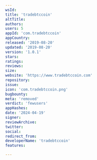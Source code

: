 ```yaml
---
wsId: 
title: 'tradebtccoin'
altTitle: 
authors: 
users: 5
appId: 'com.tradebtccoin'
appCountry: 
released: '2019-08-20'
updated: '2019-08-20'
version: '1.0.1'
stars: 
ratings: 
reviews: 
size: 
website: 'https://www.tradebtccoin.com'
repository: 
issue: 
icon: 'com.tradebtccoin.png'
bugbounty: 
meta: 'removed'
verdict: 'fewusers'
appHashes: 
date: '2024-04-19'
signer: 
reviewArchive: 
twitter: 
social: 
redirect_from: 
developerName: 'tradebtccoin'
features: 

---
```


